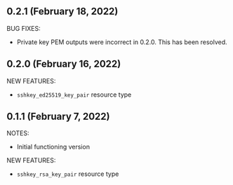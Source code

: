 ## 0.2.1 (February 18, 2022)

BUG FIXES:

* Private key PEM outputs were incorrect in 0.2.0. This has been resolved.

## 0.2.0 (February 16, 2022)

NEW FEATURES:

* `sshkey_ed25519_key_pair` resource type

## 0.1.1 (February 7, 2022)

NOTES:

* Initial functioning version

NEW FEATURES:

* `sshkey_rsa_key_pair` resource type
